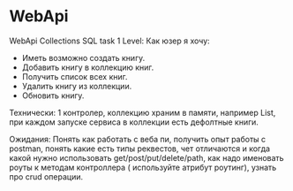 # WebApi
WebApi Collections SQL task
1 Level: 
Как юзер я хочу:
- Иметь возможно создать книгу.
- Добавить книгу в коллекцию книг. 
- Получить список всех книг.
- Удалить книгу из коллекции.
- Обновить книгу.

Технически: 1 контролер, коллекцию храним в памяти,  например List<Books>, при каждом запуске сервиса в коллекции есть дефолтные книги. 

Ожидания: Понять как работать с веба пи, получить опыт работы c postman, понять какие есть типы реквестов, чет отличаются и когда какой нужно использовать get/post/put/delete/path, как надо именовать роуты к методам контроллера ( используйте атрибут роутинг), узнать про crud операции.
